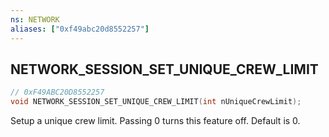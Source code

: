 ```yaml
---
ns: NETWORK
aliases: ["0xf49abc20d8552257"]
---
```

## NETWORK_SESSION_SET_UNIQUE_CREW_LIMIT

```c
// 0xF49ABC20D8552257
void NETWORK_SESSION_SET_UNIQUE_CREW_LIMIT(int nUniqueCrewLimit);
```

Setup a unique crew limit. Passing 0 turns this feature off. Default is 0.

